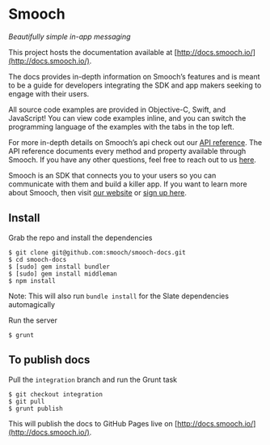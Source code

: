# Smooch
*Beautifully simple in-app messaging*

This project hosts the documentation available at [http://docs.smooch.io/](http://docs.smooch.io/).

The docs provides in-depth information on Smooch’s features and is meant to be a guide for developers integrating the SDK and app makers seeking to engage with their users.

All source code examples are provided in Objective-C, Swift, and JavaScript! You can view code examples inline, and you can switch the programming language of the examples with the tabs in the top left.

For more in-depth details on Smooch’s api check out our [API reference](http://docs.smooch.io/api/). The API reference documents every method and property available through Smooch. If you have any other questions, feel free to reach out to us [here](mailto:help@smooch.io).

Smooch is an SDK that connects you to your users so you can communicate with them and build a killer app. If you want to learn more about Smooch, then visit [our website](https://smooch.io) or [sign up here](https://app.smooch.io/signup).

## Install

Grab the repo and install the dependencies

    $ git clone git@github.com:smooch/smooch-docs.git
    $ cd smooch-docs
    $ [sudo] gem install bundler
    $ [sudo] gem install middleman
    $ npm install

Note: This will also run `bundle install` for the Slate dependencies automagically

Run the server

    $ grunt

## To publish docs

Pull the `integration` branch and run the Grunt task

    $ git checkout integration
    $ git pull
    $ grunt publish

This will publish the docs to GitHub Pages live on [http://docs.smooch.io/](http://docs.smooch.io/).
